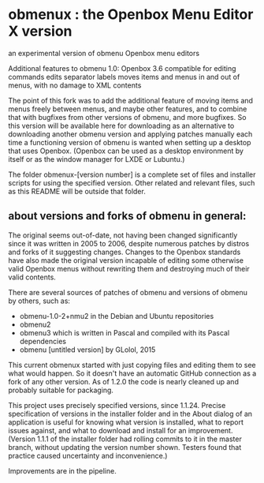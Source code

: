 # obmenux : the Openbox Menu Editor X version
an experimental version of obmenu Openbox menu editors

Additional features to obmenu 1.0:
    Openbox 3.6 compatible for editing commands
    edits separator labels
    moves items and menus in and out of menus, with no damage to XML contents

The point of this fork was to add the additional feature of moving items and menus freely between menus, and maybe other features, and to combine that with bugfixes from other versions of obmenu, and more bugfixes. So this version will be available here for downloading as an alternative to downloading another obmenu version and applying patches manually each time a functioning version of obmenu is wanted when setting up a desktop that uses Openbox. (Openbox can be used as a desktop environment by itself or as the window manager for LXDE or Lubuntu.)

The folder obmenux-[version number] is a complete set of files and installer scripts for using the specified version. Other related and relevant files, such as this README will be outside that folder.

## about versions and forks of obmenu in general:

The original seems out-of-date, not having been changed significantly since it was written in 2005 to 2006, despite numerous patches by distros and forks of it suggesting changes. Changes to the Openbox standards have also made the original version incapable of editing some otherwise valid Openbox menus without rewriting them and destroying much of their valid contents.

There are several sources of patches of obmenu and versions of obmenu by others, such as:
- obmenu-1.0-2+nmu2 in the Debian and Ubuntu repositories
- obmenu2
- obmenu3 which is written in Pascal and compiled with its Pascal dependencies
- obmenu [untitled version] by GLolol, 2015

This current obmenux started with just copying files and editing them to see what would happen. So it doesn't have an automatic GitHub connection as a fork of any other version. As of 1.2.0 the code is nearly cleaned up and probably suitable for packaging.

This project uses precisely specified versions, since 1.1.24. Precise specification of versions in the installer folder and in the About dialog of an application is useful for knowing what version is installed, what to report issues against, and what to download and install for an improvement. (Version 1.1.1 of the installer folder had rolling commits to it in the master branch, without updating the version number shown. Testers found that practice caused uncertainty and inconvenience.)

Improvements are in the pipeline.
